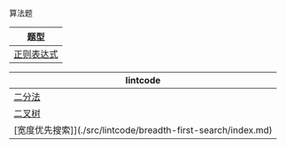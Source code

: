 算法题

| 题型                               |
| ---------------------------------- |
| [正则表达式](./src/regex/index.md) |


| lintcode                               |
| ---------------------------------- |
| [二分法](./src/lintcode/binary-search/index.md) |
| [二叉树](./src/lintcode/binary-tree/index.md) |
| [宽度优先搜索]](./src/lintcode/breadth-first-search/index.md) |